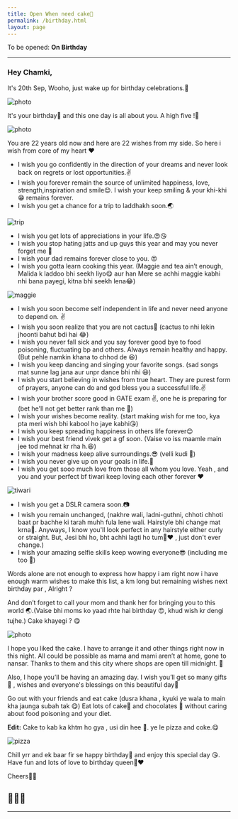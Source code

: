 ```yaml
---
title: Open When need cake🍰
permalink: /birthday.html
layout: page
---
```


To be opened: **On Birthday**

---

### Hey Chamki,

It's 20th Sep, Wooho, just wake up for birthday celebrations.🎺

![photo](../uploads/user/birthday-no.jpg)


It's your birthday🎂 and this one day is all about you. A high five !🙋

![photo](https://duckduckgo.com/assets/addons/footer-illustration.svg)

You are 22 years old now and here are 22 wishes from my side. So 
here i wish from core of my heart ❤

+ I wish you go confidently in the direction of your dreams and never look back on regrets or lost opportunities.✌
+ I wish you forever remain the source of unlimited happiness, love, strength,inspiration and smile😊. I wish your keep smiling & your khi-khi 😁 remains forever. 
+ I wish you get a chance for a trip to laddhakh soon.🌏 

![trip](../uploads/user/trip.jpg)

+ I wish you get lots of appreciations in your life.😍😘
+ I wish you stop hating jatts and up guys this year and may you never forget me 🙏
+ I wish your dad remains forever close to you. 😍
+ I wish you gotta learn cooking this year. (Maggie and tea ain’t enough, Malida k laddoo
bhi seekh liyo😋 aur han Mere se achhi maggie kabhi nhi bana payegi, kitna bhi seekh lena😂)

![maggie](../uploads/user/maggie.jpg "nhi bna payegi")

+ I wish you soon become self independent in life and never need anyone to depend on. ✌
+ I wish you soon realize that you are not cactus🌵 (cactus to nhi lekin jhoonti bahut bdi hai 😂)
+ I wish you never fall sick and you say forever good bye to food poisoning, fluctuating bp and others. Always remain healthy and happy. (But pehle namkin khana to chhod de 😆)
+ I wish you keep dancing and singing your favorite songs. (sad songs mat sunne lag jana aur unpr dance bhi nhi 😆)
+ I wish you start believing in wishes from true heart. They are purest form of prayers,
anyone can do and god bless you a successful life.✌
+ I wish your brother score good in GATE exam ✌, one he is preparing for (bet he'll not get 
better rank than me 💪)
+ I wish your wishes become reality. (start making wish for me too, kya pta meri wish bhi kabool ho jaye kabhi😘)
+ I wish you keep spreading happiness in others life forever😊
+ I wish your best friend vivek get a gf soon. (Vaise vo iss maamle main jee tod mehnat kr rha h.😆)
+ I wish your madness keep alive surroundings.😎 (velli kudi 🙈)
+ I wish you never give up on your goals in life.💪
+ I wish you get sooo much love from those all whom you love. Yeah , and you and your perfect bf tiwari keep loving each other forever ❤

![tiwari](../uploads/user/withtiwari.jpg)

+ I wish you get a DSLR camera soon.📷
+ I wish you remain unchanged, (nakhre wali, ladni-guthni, chhoti chhoti baat pr bachhe ki tarah muhh fula lene wali. Hairstyle bhi change mat krna💇. Anyways, I know you'll look perfect in any hairstyle either curly or straight. But, Jesi bhi ho, bht achhi lagti ho tum👰❤ , just don't ever change.)
+ I wish your amazing selfie skills keep wowing everyone😎 (including me too 🙈)

Words alone are not enough to express how happy i am right now i have enough warm wishes to make this list, a km long but remaining wishes next birthday par , Alright ?

And don’t forget to call your mom and thank her for bringing you to this world 🌏.(Vaise bhi moms ko yaad rhte hai birthday 😍, khud wish kr dengi tujhe.) Cake khayegi ? 😋

![photo](../uploads/user/cake.jpg "ye cake to mai kha gya 😋")

I hope you liked the cake. I have to arrange it and other things right now in this night. All could 
be possible as mama and mami aren’t at home, gone to nansar. Thanks to them and this city 
where shops are open till midnight. 🙌

Also, I hope you’ll be having an amazing day. I wish you’ll get so many gifts🎁 , wishes and everyone's blessings on this beautiful day🎈 

Go out with your friends and eat cake (dusra khana , kyuki ye wala to main kha jaunga subah tak 😋) Eat lots of cake🍰 and chocolates 🍫 without caring about food poisoning and your diet. 

**Edit:** Cake to kab ka khtm ho gya , usi din hee 🙈. ye le pizza and coke.😋

![pizza](../uploads/user/pizza.jpg)

Chill yrr and ek baar fir se happy birthday🍰 and enjoy this special day 😘. Have fun and lots of love to birthday queen👰❤

Cheers🎉🎊

🎂🍰🍫
---

---
